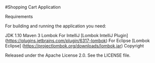 #Shopping Cart Application

Requirements

For building and running the application you need:

JDK 1.10
Maven 3
Lombok
For IntelliJ [Lombok IntelliJ Plugin] (https://plugins.jetbrains.com/plugin/6317-lombok)
For Eclipse [Lombok Eclipse] (https://projectlombok.org/downloads/lombok.jar)
Copyright

Released under the Apache License 2.0. See the LICENSE file.
